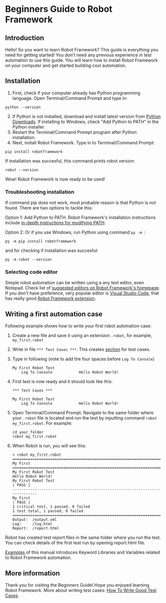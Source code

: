 # Beginners Guide to Robot Framework

## Introduction

Hello! So you want to learn Robot Framework? This guide is everything you need for getting started! You don’t need any previous experience in test automation to use this guide. You will learn how to install Robot Framework on your computer and get started building cool automation.

## Installation

1. First, check if your computer already has Python programming language. Open Terminal/Command Prompt and type in:
```
python --version
```
2. If Python is not installed, download and install latest version from [Python Downloads](https://www.python.org/downloads/). If installing to Windows, check "Add Python to PATH" in the Python installer.
3. Restart the Terminal/Command Prompt program after Python installation.
4. Next, install Robot Framework. Type in to Terminal/Command Prompt:
```
pip install robotframework
```
If installation was succesful, this command prints robot version:
```
robot --version
```
Wow! Robot Framework is now ready to be used!

### Troubleshooting installation

If command pip does not work, most probable reason is that Python is not found. There are two options to tackle this:

Option 1: Add Python to PATH. Robot Framework's installation instructions include [in-depth instructions for modifying PATH](https://github.com/robotframework/robotframework/blob/master/INSTALL.rst#configuring-path).

Option 2: Or if you use Windows, run Python using command `py -m `:
```
py -m pip install robotframework
```
and for checking if installation was succesful:
```
py -m robot --version
```

### Selecting code editor

Simple robot automation can be written using a any text editor, even Notepad. Check list of [suggested editors on Robot Framework's homepage](https://robotframework.org/#tools). If you don't have preference, very popular editor is [Visual Studio Code](https://code.visualstudio.com/), that has really good [Robot Framework extension](https://marketplace.visualstudio.com/items?itemName=TomiTurtiainen.rf-intellisense).

## Writing a first automation case

Following example shows how to write your first robot automation case:

1. Create a new file and save it using an extension `.robot`, for example, `my_first.robot`
2. Write in file `*** Test Cases ***`. This creates [section](https://robotframework.org/robotframework/latest/RobotFrameworkUserGuide.html#test-data-sections) for test cases.
3. Type in following (note to add the four spaces before `Log To Console`)

    ```robotframework
    My First Robot Test
        Log To Console            Hello Robot World!
    ```

4. First test is now ready and it should look like this:

    ```robotframework
    *** Test Cases ***

    My First Robot Test
        Log To Console            Hello Robot World!
    ```

    <div data-notebook="Examples/my_first.robot"></div>

5. Open Terminal/Command Prompt. Navigate to the same folder where your `.robot` file is located and run the test by inputting command `robot my_first.robot`. For example:

    ```
    cd your_folder
    robot my_first.robot
    ```

6. When Robot is run, you will see this:

    ```
    > robot my_first.robot
    ==============================================================================
    My First                                                                      
    ==============================================================================
    My First Robot Test                                                   Hello Robot World!
    My First Robot Test                                                   | PASS |
    ------------------------------------------------------------------------------
    My First                                                              | PASS |
    1 critical test, 1 passed, 0 failed
    1 test total, 1 passed, 0 failed
    ==============================================================================
    Output:  /output.xml
    Log:     /log.html
    Report:  /report.html

    ``` 
Robot has created test report files in the same folder where you run the test. You can check details of the first test run by opening report.html file.

[Examples](./Examples) of this manual introduces Keyword Libraries and Variables related to Robot Framework automation.

## More information

Thank you for visiting the Beginners Guide! Hope you enjoyed learning Robot Framework. More about writing test cases: [How To Write Good Test Cases](https://github.com/robotframework/HowToWriteGoodTestCases/blob/master/HowToWriteGoodTestCases.rst).

<script src="iframeResizer.min.js"></script>
<script src="notebook-support.js"></script>

